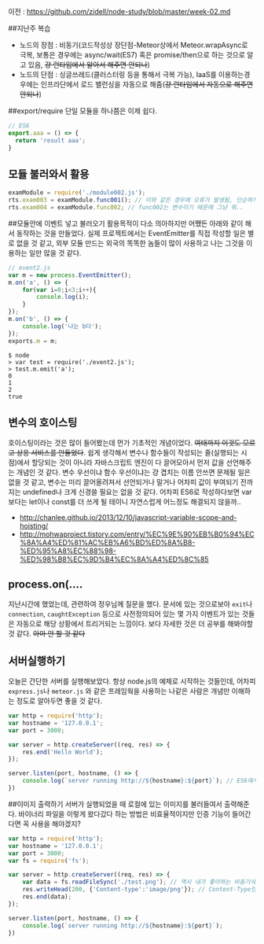 이전 : https://github.com/zidell/node-study/blob/master/week-02.md

##지난주 복습
- 노드의 장점 : 비동기(코드작성상 장단점-Meteor상에서 Meteor.wrapAsync로 극복, 보통은 경우에는 async/wait(ES7) 혹은 promise/then으로 하는 것으로 알고 있음, ~~걍 런타임에서 알아서 해주면 안되나~~)
- 노드의 단점 : 싱글쓰레드(클러스터링 등을 통해서 극복 가능), IaaS를 이용하는경우에는 인프라단에서 로드 밸런싱을 자동으로 해줌(~~걍 런타임에서 자동으로 해주면 안되나~~)

##export/require
단일 모듈을 하나쯤은 이제 쉽다.
```javascript
// ES6
export.aaa = () => {
  return 'result aaa';
}
```

## 모듈 불러와서 활용
```javascript
examModule = require('./module002.js');
rts.exam003 = examModule.func001(); // 이와 같은 경우에 오류가 발생됨, 단순하게 함수자체를 rts.exam003에 대입할 때에는 변수처럼 하여야함. 왜냐면 맨 뒤에 ()를 붙이면 함수 자체가 가지 않고 실행된 그 결과를 대입하기 때문인 듯
rts.exam004 = examModule.func002; // func002는 변수이기 때문에 그냥 뭐..
```

##모듈안에 이벤트 넣고 불러오기
활용목적이 다소 의아하지만 어쨌든 아래와 같이 해서 동작하는 것을 만들었다. 실제 프로젝트에서는 EventEmitter를 직접 작성할 일은 별로 없을 것 같고, 외부 모듈 만드는 외국의 똑똑한 놈들이 많이 사용하고 나는 그것을 이용하는 일만 많을 것 같다.
```javascript
// event2.js
var m = new process.EventEmitter();
m.on('a', () => {
	for(var i=0;i<3;i++){
		console.log(i);
	}
});
m.on('b', () => {
	console.log('나는 b다');
});
exports.m = m;
```
```
$ node
> var test = require('./event2.js');
> test.m.emit('a');
0
1
2
true
```

## 변수의 호이스팅
호이스팅이라는 것은 많이 들어봤는데 먼가 기초적인 개념이었다. ~~여태까지 이것도 모르고 상용 서비스를 만들었다~~. 쉽게 생각해서 변수나 함수들이 작성되는 줄(실행되는 시점)에서 할당되는 것이 아니라 자바스크립트 엔진이 다 끌어모아서 먼저 값을 선언해주는 개념인 것 같다. 변수 우선이냐 함수 우선이냐는 걍 겹치는 이름 안쓰면 문제될 일은 없을 것 같고, 변수는 미리 끌어올려져서 선언되거나 말거나 어차피 값이 부여되기 전까지는 undefined나 크게 신경쓸 필요는 없을 것 같다. 어차피 ES6로 작성하다보면 var보다는 let이나 const를 더 쓰게 될 테이니 자연스럽게 어느정도 해결되지 않을까..
* http://chanlee.github.io/2013/12/10/javascript-variable-scope-and-hoisting/
* http://mohwaproject.tistory.com/entry/%EC%9E%90%EB%B0%94%EC%8A%A4%ED%81%AC%EB%A6%BD%ED%8A%B8-%ED%95%A8%EC%88%98-%ED%98%B8%EC%9D%B4%EC%8A%A4%ED%8C%85

## process.on(....
지난시간에 했었는데, 관련하여 정우님께 질문을 했다. 문서에 있는 것으로보아 `exit`나 `connection`, `caughtException` 등으로 사전정의되어 있는 몇 가지 이벤트가 있는 것들은 자동으로 해당 상황에서 트리거되는 느낌이다. 보다 자세한 것은 더 공부를 해봐야할 것 같다. ~~아마 안 할 것 같다~~

## 서버실행하기
오늘은 간단한 서버를 실행해보았다. 항상 node.js의 예제로 시작하는 것들인데, 어차피 `express.js`나 `meteor.js` 와 같은 프레임웍을 사용하는 나같은 사람은 개념만 이해하는 정도로 알아두면 좋을 것 같다.
```javascript
var http = require('http');
var hostname = '127.0.0.1';
var port = 3000;

var server = http.createServer((req, res) => {
	res.end('Hello World');
});

server.listen(port, hostname, () => {
	console.log(`server running http://${hostname}:${port}`); // ES6에서 추가된 문법, 간단한 스트링 템플릿. 줄바꿈도 할 수 있어서 굉장히 유용하다.
})
```

##이미지 출력하기
서버가 실행되었을 때 로컬에 있는 이미지를 불러들여서 출력해준다. 바이너리 파일을 이렇게 왔다갔다 하는 방법은 비효율적이지만 인증 기능이 들어간다면 꼭 사용을 해야겠지? 
```javascript
var http = require('http');
var hostname = '127.0.0.1';
var port = 3000;
var fs = require('fs');

var server = http.createServer((req, res) => {
	var data = fs.readFileSync('./test.png'); // 역시 내가 좋아하는 비동기식 함수 호출법
	res.writeHead(200, {'Content-type':'image/png'}); // Content-Type인지 content-type인지 contentType인지 계속 헷갈림;; 복붙이 짱이다.
	res.end(data);
});

server.listen(port, hostname, () => {
	console.log(`server running http://${hostname}:${port}`);
})
```
